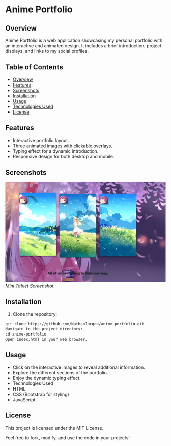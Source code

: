 # Anime Portfolio

## Overview
Anime Portfolio is a web application showcasing my personal portfolio with an interactive and animated design. It includes a brief introduction, project displays, and links to my social profiles.

## Table of Contents
- [Overview](#overview)
- [Features](#features)
- [Screenshots](#screenshots)
- [Installation](#installation)
- [Usage](#usage)
- [Technologies Used](#technologies-used)
- [License](#license)

## Features
- Interactive portfolio layout.
- Three animated images with clickable overlays.
- Typing effect for a dynamic introduction.
- Responsive design for both desktop and mobile.

## Screenshots
![Screenshot 1](fimg.png)
*Mini Tablet Screenshot.*

## Installation
1. Clone the repository:
```
git clone https://github.com/NathanJargon/anime-portfolio.git
Navigate to the project directory:
cd anime-portfolio
Open index.html in your web browser.
```

## Usage
- Click on the interactive images to reveal additional information.
- Explore the different sections of the portfolio.
- Enjoy the dynamic typing effect.
- Technologies Used
- HTML
- CSS (Bootstrap for styling)
- JavaScript

## License
This project is licensed under the MIT License.

Feel free to fork, modify, and use the code in your projects!

